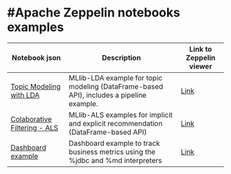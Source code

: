 # #Apache Zeppelin notebooks examples

| Notebook json | Description | Link to Zeppelin viewer |
| ------ | ------ | ------ |
| [Topic Modeling with LDA](https://github.com/juliettm/ZeppelinNotebooks/blob/master/2CBWGZB6V/note.json) | MLlib-LDA example for topic modeling (DataFrame-based API), includes a pipeline example. |[Link](https://www.zepl.com/viewer/github/juliettm/ZeppelinNotebooks/blob/master/2CBWGZB6V/note.json)  |
| [Colaborative Filtering - ALS](https://github.com/juliettm/ZeppelinNotebooks/blob/master/2CCVQ4W5C/note.json) | MLlib-ALS examples for implicit and explicit recommendation (DataFrame-based API) |[Link](https://www.zepl.com/viewer/github/juliettm/ZeppelinNotebooks/blob/master/2CCVQ4W5C/note.json) |
| [Dashboard example](https://github.com/juliettm/ZeppelinNotebooks/blob/master/2CC8KBNXE/note.json) | Dashboard example to track business metrics using the %jdbc and %md interpreters | [Link](https://www.zepl.com/viewer/github/juliettm/ZeppelinNotebooks/blob/master/2CC8KBNXE/note.json) |

